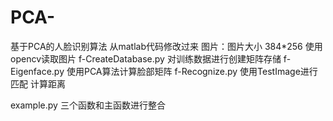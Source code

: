 # PCA-
基于PCA的人脸识别算法 从matlab代码修改过来
图片：图片大小 384*256
使用opencv读取图片
f-CreateDatabase.py 对训练数据进行创建矩阵存储
f-Eigenface.py 使用PCA算法计算脸部矩阵 
f-Recognize.py 使用TestImage进行匹配 计算距离

example.py 三个函数和主函数进行整合 

